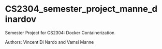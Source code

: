 # CS2304_semester_project_manne_dinardov
Semester Project for CS2304: Docker Containerization. 

Authors: Vincent Di Nardo and Vamsi Manne
